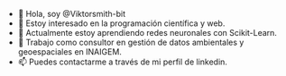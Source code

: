 - 👋 Hola, soy @Viktorsmith-bit
- 👀 Estoy interesado en la programación científica y web.
- 🌱 Actualmente estoy aprendiendo redes neuronales con Scikit-Learn.
- 💞️ Trabajo como consultor en gestión de datos ambientales y geoespaciales en INAIGEM.
- 📫 Puedes contactarme a través de mi perfil de linkedin.

<!---
Viktorsmith-bit/Viktorsmith-bit is a ✨ special ✨ repository because its `README.md` (this file) appears on your GitHub profile.
You can click the Preview link to take a look at your changes.
--->
